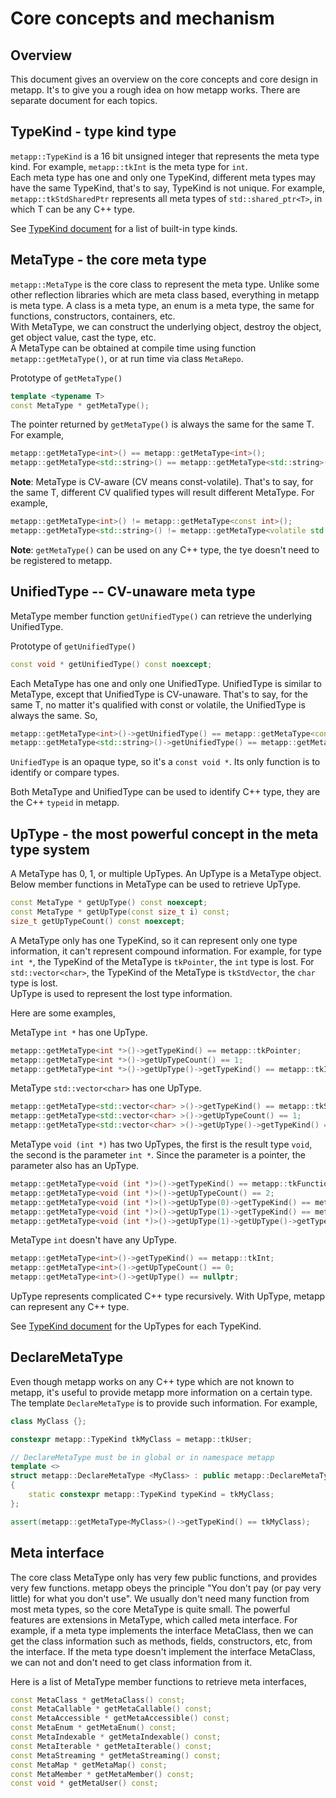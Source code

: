 # Core concepts and mechanism

## Overview

This document gives an overview on the core concepts and core design in metapp. It's to give you a rough idea on how metapp works. There are separate document for each topics.  

## TypeKind - type kind type

`metapp::TypeKind` is a 16 bit unsigned integer that represents the meta type kind. For example, `metapp::tkInt` is the meta type for `int`.  
Each meta type has one and only one TypeKind, different meta types may have the same TypeKind, that's to say, TypeKind is not unique. For example, `metapp::tkStdSharedPtr` represents all meta types of `std::shared_ptr<T>`, in which T can be any C++ type.  

See [TypeKind document](typekinds.md) for a list of built-in type kinds.

## MetaType - the core meta type

`metapp::MetaType` is the core class to represent the meta type. Unlike some other reflection libraries which are meta class based, everything in metapp is meta type. A class is a meta type, an enum is a meta type, the same for functions, constructors, containers, etc.  
With MetaType, we can construct the underlying object, destroy the object, get object value, cast the type, etc.  
A MetaType can be obtained at compile time using function `metapp::getMetaType()`, or at run time via class `MetaRepo`.  

Prototype of `getMetaType()`  
```c++
template <typename T>
const MetaType * getMetaType();
```

The pointer returned by `getMetaType()` is always the same for the same T. For example,  
```c++
metapp::getMetaType<int>() == metapp::getMetaType<int>();
metapp::getMetaType<std::string>() == metapp::getMetaType<std::string>();
```

**Note**: MetaType is CV-aware (CV means const-volatile). That's to say, for the same T, different CV qualified types will result different MetaType. For example,  
```c++
metapp::getMetaType<int>() != metapp::getMetaType<const int>();
metapp::getMetaType<std::string>() != metapp::getMetaType<volatile std::string>();
```

**Note**: `getMetaType()` can be used on any C++ type, the tye doesn't need to be registered to metapp.  

## UnifiedType -- CV-unaware meta type

MetaType member function `getUnifiedType()` can retrieve the underlying UnifiedType.  

Prototype of `getUnifiedType()`  
```c++
const void * getUnifiedType() const noexcept;
```

Each MetaType has one and only one UnifiedType. UnifiedType is similar to MetaType, except that UnifiedType is CV-unaware. That's to say, for the same T, no matter it's qualified with const or volatile, the UnifiedType is always the same. So,  
```c++
metapp::getMetaType<int>()->getUnifiedType() == metapp::getMetaType<const int>()->getUnifiedType();
metapp::getMetaType<std::string>()->getUnifiedType() == metapp::getMetaType<volatile std::string>()->getUnifiedType();
```
`UnifiedType` is an opaque type, so it's a `const void *`. Its only function is to identify or compare types.  

Both MetaType and UnifiedType can be used to identify C++ type, they are the C++ `typeid` in metapp.  

## UpType - the most powerful concept in the meta type system

A MetaType has 0, 1, or multiple UpTypes. An UpType is a MetaType object.  
Below member functions in MetaType can be used to retrieve UpType.  

```c++
const MetaType * getUpType() const noexcept;
const MetaType * getUpType(const size_t i) const;
size_t getUpTypeCount() const noexcept;
```

A MetaType only has one TypeKind, so it can represent only one type information, it can't represent compound information. For example, for type `int *`, the TypeKind of the MetaType is `tkPointer`, the `int` type is lost. For `std::vector<char>`, the TypeKind of the MetaType is `tkStdVector`, the `char` type is lost.  
UpType is used to represent the lost type information.  

Here are some examples,  

MetaType `int *` has one UpType.    
```c++
metapp::getMetaType<int *>()->getTypeKind() == metapp::tkPointer;
metapp::getMetaType<int *>()->getUpTypeCount() == 1;
metapp::getMetaType<int *>()->getUpType()->getTypeKind() == metapp::tkInt;
```

MetaType `std::vector<char>` has one UpType.    
```c++
metapp::getMetaType<std::vector<char> >()->getTypeKind() == metapp::tkStdVector;
metapp::getMetaType<std::vector<char> >()->getUpTypeCount() == 1;
metapp::getMetaType<std::vector<char> >()->getUpType()->getTypeKind() == metapp::tkChar;
```

MetaType `void (int *)` has two UpTypes, the first is the result type `void`, the second is the parameter `int *`. Since the parameter is a pointer, the parameter also has an UpType.    
```c++
metapp::getMetaType<void (int *)>()->getTypeKind() == metapp::tkFunction;
metapp::getMetaType<void (int *)>()->getUpTypeCount() == 2;
metapp::getMetaType<void (int *)>()->getUpType(0)->getTypeKind() == metapp::tkVoid;
metapp::getMetaType<void (int *)>()->getUpType(1)->getTypeKind() == metapp::tkPointer;
metapp::getMetaType<void (int *)>()->getUpType(1)->getUpType()->getTypeKind() == metapp::tkInt;
```

MetaType `int` doesn't have any UpType.    
```c++
metapp::getMetaType<int>()->getTypeKind() == metapp::tkInt;
metapp::getMetaType<int>()->getUpTypeCount() == 0;
metapp::getMetaType<int>()->getUpType() == nullptr;
```

UpType represents complicated C++ type recursively. With UpType, metapp can represent any C++ type.

See [TypeKind document](typekinds.md) for the UpTypes for each TypeKind.

## DeclareMetaType

Even though metapp works on any C++ type which are not known to metapp, it's useful to provide metapp more information on a certain type. The template `DeclareMetaType` is to provide such information. For example,  
```c++
class MyClass {};

constexpr metapp::TypeKind tkMyClass = metapp::tkUser;

// DeclareMetaType must be in global or in namespace metapp
template <>
struct metapp::DeclareMetaType <MyClass> : public metapp::DeclareMetaTypeBase <MyClass>
{
	static constexpr metapp::TypeKind typeKind = tkMyClass;
};

assert(metapp::getMetaType<MyClass>()->getTypeKind() == tkMyClass);
```

## Meta interface 

The core class MetaType only has very few public functions, and provides very few functions. metapp obeys the principle "You don't pay (or pay very little) for what you don't use". We usually don't need many function from most meta types, so the core MetaType is quite small. The powerful features are extensions in MetaType, which called meta interface. For example, if a meta type implements the interface MetaClass, then we can get the class information such as methods, fields, constructors, etc, from the interface. If the meta type doesn't implement the interface MetaClass, we can not and don't need to get class information from it.  

Here is a list of MetaType member functions to retrieve meta interfaces,  
```c++
const MetaClass * getMetaClass() const;
const MetaCallable * getMetaCallable() const;
const MetaAccessible * getMetaAccessible() const;
const MetaEnum * getMetaEnum() const;
const MetaIndexable * getMetaIndexable() const;
const MetaIterable * getMetaIterable() const;
const MetaStreaming * getMetaStreaming() const;
const MetaMap * getMetaMap() const;
const MetaMember * getMetaMember() const;
const void * getMetaUser() const;
```
